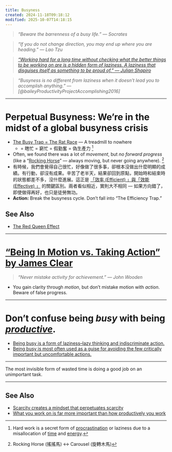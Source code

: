 ```yaml
---
title: Busyness
created: 2024-11-18T09:18:12
modified: 2025-10-07T14:18:15
---
```


> _“Beware the barrenness of a busy life.” — Socrates_

> _“If you do not change direction, you may end up where you are heading.” — Lao Tzu_

> _[“Working hard for a long time without checking what the better things to be working on are is a hidden form of laziness. A laziness that disguises itself as something to be proud of.” — Julian Shapiro](https://x.com/Julian/status/1452676852032499713)_

> _“Busyness is no different from laziness when it doesn’t lead you to accomplish anything.” ― [@baileyProductivityProjectAccomplishing2016]_

---

# Perpetual Busyness: We’re in the midst of a global busyness crisis

* [The Busy Trap = The Rat Race](https://fs.blog/david-foster-wallace-this-is-water/) — A treadmill to nowhere
	* = 瞎忙 = 窮忙 = 假勤奮 = 偽生產力 [^1]
* Often, we found there was a lot of _movement_, but _no forward progress_ (like a “[Rocking Horse](https://www.google.com/search?q=Rocking+Horse)” — always moving, but never going anywhere). [^2]
* 有時候，我們會覺得自己很忙，好像做了很多事，卻根本沒做出什麼明顯的成績。有行動，卻沒有成果。辛苦了老半天，結果卻回到原點，開始時和結束時的狀態都差不多，沒什麼進展。這正是 [「效率 (Efficient) 」與「效能 (Effective) 」](what-you-work-on-is-far-more-important-than-how-productively-you-work.md) 的關鍵區別。兩者看似相近，實則大不相同 — 如果方向錯了，即使做得再好，也只是徒勞無功。
* **Action:** Break the busyness cycle. Don’t fall into “The Efficiency Trap.”

## See Also

* [The Red Queen Effect](The%20Red%20Queen%20Effect.md)

---

# [“Being In Motion vs. Taking Action” by James Clear](https://jamesclear.com/taking-action)

> _“Never mistake activity for achievement.” — John Wooden_

* You gain clarity through _motion_, but don’t mistake motion with _action_. Beware of false progress.

---

# Don’t confuse being _busy_ with being _[productive](Productivity.md)_.

* [Being busy is a form of laziness–lazy thinking and indiscriminate action.](https://tim.blog/2013/11/03/productivity-hacks/)
* [Being busy is most often used as a guise for avoiding the few critically important but uncomfortable actions.](https://tim.blog/2013/11/03/productivity-hacks/)

---

The most invisible form of wasted time is doing a good job on an unimportant task.

---

## See Also

* [Scarcity creates a mindset that perpetuates scarcity](scarcity-creates-a-mindset-that-perpetuates-scarcity.md)
* [What you work on is far more important than how productively you work](what-you-work-on-is-far-more-important-than-how-productively-you-work.md)

[^1]: Hard work is a secret form of [procrastination](procrastination.md) or laziness due to a misallocation of [time](Time%20is%20the%20most%20valuable%20asset.md) and [energy](energy-management.md).
[^2]: Rocking Horse (搖搖馬) ↔ Carousel (旋轉木馬)
